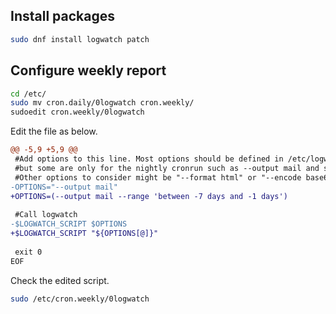 ## Install packages

```sh
sudo dnf install logwatch patch
```

## Configure weekly report

```sh
cd /etc/
sudo mv cron.daily/0logwatch cron.weekly/
sudoedit cron.weekly/0logwatch
```

Edit the file as below.
```patch
@@ -5,9 +5,9 @@
 #Add options to this line. Most options should be defined in /etc/logwatch/conf/logwatch.conf,
 #but some are only for the nightly cronrun such as --output mail and should be set here.
 #Other options to consider might be "--format html" or "--encode base64", man logwatch for more details.
-OPTIONS="--output mail"
+OPTIONS=(--output mail --range 'between -7 days and -1 days')
 
 #Call logwatch
-$LOGWATCH_SCRIPT $OPTIONS
+$LOGWATCH_SCRIPT "${OPTIONS[@]}"
 
 exit 0
EOF
```

Check the edited script.
```sh
sudo /etc/cron.weekly/0logwatch
```
